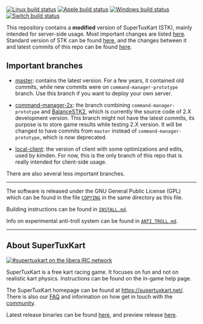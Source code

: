 [![Linux build status](https://github.com/kimden/stk-code/actions/workflows/linux.yml/badge.svg)](https://github.com/kimden/stk-code/actions/workflows/linux.yml)
[![Apple build status](https://github.com/kimden/stk-code/actions/workflows/apple.yml/badge.svg)](https://github.com/kimden/stk-code/actions/workflows/apple.yml)
[![Windows build status](https://github.com/kimden/stk-code/actions/workflows/windows.yml/badge.svg)](https://github.com/kimden/stk-code/actions/workflows/windows.yml)
[![Switch build status](https://github.com/kimden/stk-code/actions/workflows/switch.yml/badge.svg)](https://github.com/kimden/stk-code/actions/workflows/switch.yml)

This repository contains a **modified** version of SuperTuxKart (STK), mainly intended for server-side usage. Most important changes are listed [here](/FORK_CHANGES.md). Standard version of STK can be found [here](https://github.com/supertuxkart/stk-code/), and the changes between it and latest commits of this repo can be found [here](https://github.com/supertuxkart/stk-code/compare/master...kimden:stk-code:command-manager-prototype).

## Important branches

* [master](https://github.com/kimden/stk-code/): contains the latest version. For a few years, it contained old commits, while new commits were on `command-manager-prototype` branch. Use this branch if you want to deploy your own server.

* [command-manager-2x](https://github.com/kimden/stk-code/tree/command-manager-2x): the branch combining `command-manager-prototype` and [BalanceSTK2](https://github.com/Alayan-stk-2/stk-code/tree/BalanceSTK2), which is currently the source code of 2.X development version. This branch might not have the latest commits, its purpose is to store game results while testing 2.X version. It will be changed to have commits from `master` instead of `command-manager-prototype`, which is now deprecated.

* [local-client](https://github.com/kimden/stk-code/tree/local-client): the version of client with some optimizations and edits, used by kimden. For now, this is the only branch of this repo that is really intended for client-side usage.

There are also several less important branches.

---

The software is released under the GNU General Public License (GPL) which can be found in the file [`COPYING`](/COPYING) in the same directory as this file.

Building instructions can be found in [`INSTALL.md`](/INSTALL.md).

Info on experimental anti-troll system can be found in [`ANTI_TROLL.md`](/ANTI_TROLL.md).

---

## About SuperTuxKart

[![#supertuxkart on the libera IRC network](https://img.shields.io/badge/libera-%23supertuxkart-brightgreen.svg)](https://web.libera.chat/?channels=#supertuxkart)

SuperTuxKart is a free kart racing game. It focuses on fun and not on realistic kart physics. Instructions can be found on the in-game help page.

The SuperTuxKart homepage can be found at <https://supertuxkart.net/>. There is also our [FAQ](https://supertuxkart.net/FAQ) and information on how get in touch with the [community](https://supertuxkart.net/Community).

Latest release binaries can be found [here](https://github.com/supertuxkart/stk-code/releases/latest), and preview release [here](https://github.com/supertuxkart/stk-code/releases/preview).
